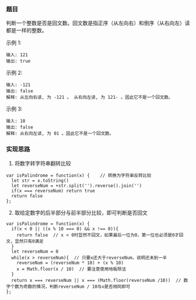 ### 题目
判断一个整数是否是回文数。回文数是指正序（从左向右）和倒序（从右向左）读都是一样的整数。

示例 1:
```
输入: 121
输出: true
```

示例 2:
```
输入: -121
输出: false
解释: 从左向右读, 为 -121 。 从右向左读, 为 121- 。因此它不是一个回文数。
```

示例 3:
```
输入: 10
输出: false
解释: 从右向左读, 为 01 。因此它不是一个回文数。
```

### 实现思路
1. 将数字转字符串翻转比较
```
var isPalindrome = function(x) {    // 转换为字符串反转比较
  let str = x.toString()
  let reverseNum = +str.split('').reverse().join('')
  if(x === reverseNum) return true
  return false
};
```

2. 取给定数字的后半部分与前半部分比较，即可判断是否回文
```
var isPalindrome = function(x) {
  if(x < 0 || ((x % 10 === 0) && x !== 0)){
    return false  // x < 0时显然不回文，如果最后一位为0，第一位也必须是0才回文，显然只有0满足
  }
  let reverseNum = 0
  while(x > reverseNum){  // 只要x还大于reverseNum，说明还未到一半
    reverseNum = (reverseNum * 10) + (x % 10)
    x = Math.floor(x / 10)  // 要注意使用地板除法
  }
  return x === reverseNum || x === (Math.floor(reverseNum /10))  // 数字个数为奇数的情况，判断reverseNum / 10与x是否相同即可
};
```
